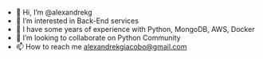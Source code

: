 - 👋 Hi, I’m @alexandrekg
- 👀 I’m interested in Back-End services
- 🌱 I have some years of experience with Python, MongoDB, AWS, Docker
- 💞️ I’m looking to collaborate on Python Community
- 📫 How to reach me alexandrekgiacobo@gmail.com

<!---
alexandrekg/alexandrekg is a ✨ special ✨ repository because its `README.md` (this file) appears on your GitHub profile.
You can click the Preview link to take a look at your changes.
--->
